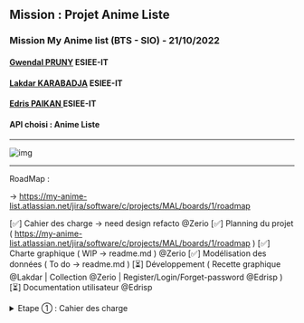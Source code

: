 ## Mission :  Projet Anime Liste
###  Mission My Anime list (BTS - SIO) - 21/10/2022
#### [Gwendal PRUNY](mailto:gwendal.pruny@gmail.com) ESIEE-IT
#### [Lakdar KARABADJA](mailto:lakdar.karabadja@gmail.com) ESIEE-IT
#### [Edris PAIKAN ](mailto:paikanadris@gmail.com) ESIEE-IT
#### API choisi :   Anime Liste 
------

![img](asset/Anime-Banner.jpg "Animelist")

------
RoadMap :

 -> https://my-anime-list.atlassian.net/jira/software/c/projects/MAL/boards/1/roadmap

[✅] Cahier des charge -> need design refacto @Zerio
[✅] Planning du projet ( https://my-anime-list.atlassian.net/jira/software/c/projects/MAL/boards/1/roadmap )
[✅] Charte graphique ( WIP -> readme.md ) @Zerio 
[✅] Modélisation des données ( To do -> readme.md )
[⏳] Développement ( Recette graphique @Lakdar | Collection @Zerio | Register/Login/Forget-password @Edrisp )
[⏳] Documentation utilisateur @Edrisp


<details><summary>Etape ① : Cahier des charge</summary>

##  Nom de l'appli : Myanimelist





##  Description :
Application qui permet de rechercher des animés grâce à une API.



## Fonctionnalitées :
- Créer un formulaire de recherche pour les animés, en les affichant les résultats et la possibilité de les trier et de les filtrer.
- Pouvoir de collectionner des résultats en les ajoutant à sa liste de favori
- Pouvoir exporter sa liste personnelle de favori afin de pouvoir le partager avec n'importe qui.
- Pouvoir rechercher les anime par note

## Technologies et Outils utilisées :

Technologies :
- JS ou PHP
- Html/Css

Outils :
- Figma 
- Jira (Gestion de proejt)
- Discord
- Vscode
- Mysql 
Charte graphique :

![img](asset/MyAnimeList_Logo.png "Animelist")

Le thème sera sobre : 
- Couleur principal (#fff)
- Couleur secondaire (##7eb795)(#a2a2a2)
  
Modélisation des données :

![img](asset/animeliste.drawio.png)
